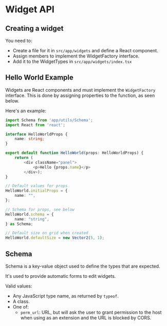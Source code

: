 # Widget API

## Creating a widget

You need to:

* Create a file for it in `src/app/widgets` and define a React component.
* Assign members to implement the WidgetFactory interface.
* Add it to the WidgetTypes in `src/app/widgets/index.tsx`

## Hello World Example

Widgets are React components and must implement the `WidgetFactory` interface.
This is done by assigning properties to the function, as seen below.

Here's an example:

```ts
import Schema from 'app/utils/Schema';
import React from 'react';

interface HelloWorldProps {
	name: string;
}

export default function HelloWorld(props: HelloWorldProps) {
	return (
		<div className="panel">
			<p>Hello {props.name}</p>
		</div>);
}

// Default values for props
HelloWorld.initialProps = {
	name: "",
};

// Schema for props, see below
HelloWorld.schema = {
	name: "string",
} as Schema;

// Default size on grid when created
HelloWorld.defaultSize = new Vector2(5, 1);
```

## Schema

Schema is a key-value object used to define the types that are expected.

It's used to provide automatic forms to edit widgets.

Valid values:

* Any JavaScript type name, as returned by `typeof`.
* A class.
* One of:
	* `perm_url`: URL, but will ask the user to grant permission
	  to the host when using as an extension and the URL is blocked
	  by CORS.
